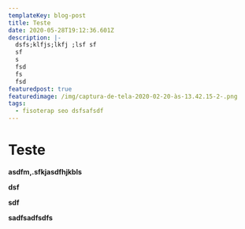 ```yaml
---
templateKey: blog-post
title: Teste
date: 2020-05-28T19:12:36.601Z
description: |-
  dsfs;klfjs;lkfj ;lsf sf
  sf
  s
  fsd
  fs
  fsd
featuredpost: true
featuredimage: /img/captura-de-tela-2020-02-20-às-13.42.15-2-.png
tags:
  - fisoterap seo dsfsafsdf
---
```

# Teste

**asdfm,.sfkjasdfhjkbls**





**dsf**

**sdf**

**sadfsadfsdfs**